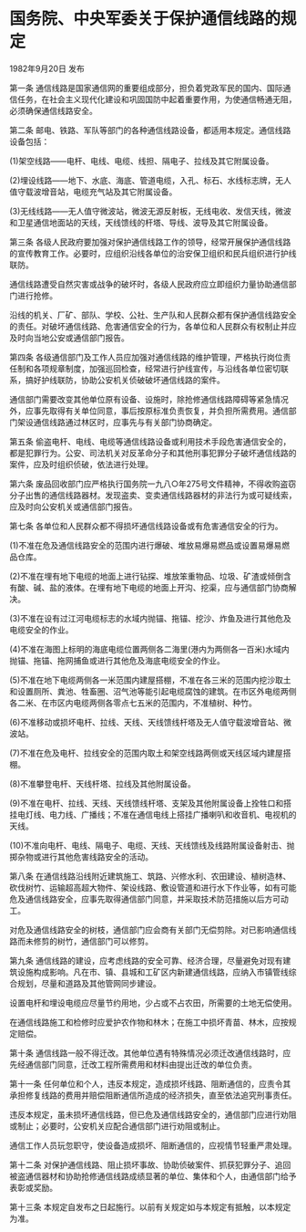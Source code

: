 # 国务院、中央军委关于保护通信线路的规定

1982年9月20日 发布



第一条 通信线路是国家通信网的重要组成部分，担负着党政军民的国内、国际通信任务，在社会主义现代化建设和巩固国防中起着重要作用，为使通信畅通无阻，必须确保通信线路安全。

第二条 邮电、铁路、军队等部门的各种通信线路设备，都适用本规定。通信线路设备包括：

(1)架空线路——电杆、电线、电缆、线担、隔电子、拉线及其它附属设备。

(2)埋设线路——地下、水底、海底、管道电缆，入孔、标石、水线标志牌，无人值守载波增音站，电缆充气站及其它附属设备。

(3)无线线路——无人值守微波站，微波无源反射板，无线电收、发信天线，微波和卫星通信地面站的天线，天线馈线的杆塔、导线、波导及其它附属设备。

第三条 各级人民政府要加强对保护通信线路工作的领导，经常开展保护通信线路的宣传教育工作。必要时，应组织沿线各单位的治安保卫组织和民兵组织进行护线联防。

通信线路遭受自然灾害或战争的破坏时，各级人民政府应立即组织力量协助通信部门进行抢修。

沿线的机关、厂矿、部队、学校、公社、生产队和人民群众都有保护通信线路安全的责任。对破坏通信线路、危害通信安全的行为，各单位和人民群众有权制止并应及时向当地公安或通信部门报告。

第四条 各级通信部门及工作人员应加强对通信线路的维护管理，严格执行岗位责任制和各项规章制度，加强巡回检查，经常进行护线宣传，与沿线各单位密切联系，搞好护线联防，协助公安机关侦破破坏通信线路的案件。

通信部门需要改变其他单位原有设备、设施时，除抢修通信线路障碍等紧急情况外，应事先取得有关单位同意，事后按原标准负责恢复，并负担所需费用。通信部门架设通信线路通过林区时，应事先与有关部门协商确定。

第五条 偷盗电杆、电线、电缆等通信线路设备或利用技术手段危害通信安全的，都是犯罪行为。公安、司法机关对反革命分子和其他刑事犯罪分子破坏通信线路的案件，应及时组织侦破，依法进行处理。

第六条 废品回收部门应严格执行国务院一九八○年275号文件精神，不得收购盗窃分子出售的通信线路器材。发现盗卖、变卖通信线路器材的非法行为或可疑线索，应及时向公安机关或通信部门报告。

第七条 各单位和人民群众都不得损坏通信线路设备或有危害通信安全的行为。

(1)不准在危及通信线路安全的范围内进行爆破、堆放易爆易燃品或设置易爆易燃品仓库。

(2)不准在埋有地下电缆的地面上进行钻探、堆放笨重物品、垃圾、矿渣或倾倒含有酸、碱、盐的液体。在埋有地下电缆的地面上开沟、挖渠，应与通信部门协商解决。

(3)不准在设有过江河电缆标志的水域内抛锚、拖锚、挖沙、炸鱼及进行其他危及电缆安全的作业。

(4)不准在海图上标明的海底电缆位置两侧各二海里(港内为两侧各一百米)水域内抛锚、拖锚、拖网捕鱼或进行其他危及海底电缆安全的作业。

(5)不准在地下电缆两侧各一米范围内建屋搭棚，不准在各三米的范围内挖沙取土和设置厕所、粪池、牲畜圈、沼气池等能引起电缆腐蚀的建筑。在市区外电缆两侧各二米、在市区内电缆两侧各零点七五米的范围内，不准植树、种竹。

(6)不准移动或损坏电杆、拉线、天线、天线馈线杆塔及无人值守载波增音站、微波站。

(7)不准在危及电杆、拉线安全的范围内取土和架空线路两侧或天线区域内建屋搭棚。

(8)不准攀登电杆、天线杆塔、拉线及其他附属设备。

(9)不准在电杆、拉线、天线、天线馈线杆塔、支架及其他附属设备上拴牲口和搭挂电灯线、电力线、广播线；不准在通信电线上搭挂广播喇叭和收音机、电视机的天线。

(10)不准向电杆、电线、隔电子、电缆、天线、天线馈线及线路附属设备射击、抛掷杂物或进行其他危害线路安全的活动。

第八条 在通信线路沿线附近建筑施工、筑路、兴修水利、农田建设、植树造林、砍伐树竹、运输超高超大物件、架设线路、敷设管道和进行水下作业等，如有可能危及通信线路安全，应事先取得通信部门同意，并采取技术防范措施以后方可动工。

对危及通信线路安全的树枝，通信部门应会商有关部门无偿剪除。对已影响通信线路而未修剪的树竹，通信部门可以修剪。

第九条 通信线路的建设，应考虑线路的安全可靠、经济合理，尽量避免对现有建筑设施构成影响。凡在市、镇、县城和工矿区内新建通信线路，应纳入市镇管线综合规划，尽量和道路及其他管网同步建设。

设置电杆和埋设电缆应尽量节约用地，少占或不占农田，所需要的土地无偿使用。

在通信线路施工和检修时应爱护农作物和林木；在施工中损坏青苗、林木，应按规定赔偿。

第十条 通信线路一般不得迁改。其他单位遇有特殊情况必须迁改通信线路时，应先经通信部门同意，迁改工程所需费用和材料由提出迁改的单位负责。

第十一条 任何单位和个人，违反本规定，造成损坏线路、阻断通信的，应责令其承担修复线路的费用并赔偿阻断通信所造成的经济损失，直至依法追究刑事责任。

违反本规定，虽未损坏通信线路，但已危及通信线路安全的，通信部门应进行劝阻或制止；必要时，公安机关应配合通信部门进行劝阻或制止。

通信工作人员玩忽职守，使设备造成损坏、阻断通信的，应视情节轻重严肃处理。

第十二条 对保护通信线路、阻止损坏事故、协助侦破案件、抓获犯罪分子、追回被盗通信器材和协助抢修通信线路成绩显著的单位、集体和个人，由通信部门给予表彰或奖励。

第十三条 本规定自发布之日起施行。以前有关规定如与本规定有抵触，以本规定为准。